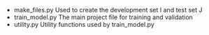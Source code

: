 - make_files.py	Used to create the development set I and test set J
- train_model.py	The main project file for training and validation 
-	utility.py Utility functions used by train_model.py 

